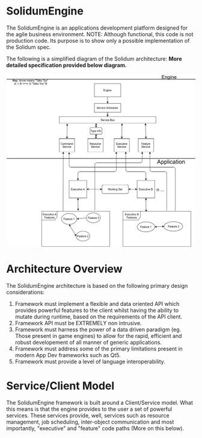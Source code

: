 # SolidumEngine

The SolidumEngine is an applications development platform designed for the agile business environment. NOTE: Although functional, this code is not production code. Its purpose is to show only a possible implementation of the Solidum spec.

The following is a simplified diagram of the Solidum architecture: **More detailed specification provided below diagram.**

![Spec](sol_spec.jpg)

# Architecture Overview

The SolidumEngine architecture is based on the following primary design considerations: 
1) Framework must implement a flexible and data oriented API which provides powerful features to the client whilst having the ability to mutate during runtime, based on the requirements of the API client.
2) Framework API must be EXTREMELY non intrusive.
3) Framework must harness the power of a data driven paradigm (eg. Those present in game engines) to allow for the rapid, efficient and robust developement of all manner of generic applications.
4) Framework must address some of the primary limitations present in modern App Dev frameworks such as Qt5.
5) Framework must provide a level of language interoperability.

# Service/Client Model

The SolidumEngine framework is built around a Client/Service model. What this means is that the engine provides to the user a set of powerful services. These services provide, well, services such as resource management, job scheduling, inter-object communication and most importantly, "executive" and "feature" code paths (More on this below).
